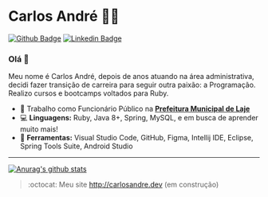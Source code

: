 # Carlos André :man_office_worker:
[![Github Badge](https://img.shields.io/badge/-Github-000?style=flat-square&logo=Github&logoColor=white&link=https://github.com/carlosandre-dev)](https://github.com/carlosandre-dev)
[![Linkedin Badge](https://img.shields.io/badge/-LinkedIn-blue?style=flat-square&logo=Linkedin&logoColor=white&link=https://www.linkedin.com/in/carlosandre-dev/)](https://www.linkedin.com/in/carlosandre-dev/)


<h3> Olá 👋 </h3>
Meu nome é Carlos André, depois de anos atuando na área administrativa, decidi fazer transição de carreira para seguir outra paixão: a Programação.
Realizo cursos e bootcamps voltados para Ruby.

- 💼 Trabalho como Funcionário Público na **[Prefeitura Municipal de Laje](http://laje.ba.gov.br/)**
- :computer: **Linguagens:** Ruby, Java 8+, Spring, MySQL, e em busca de aprender muito mais!
- 🎨 **Ferramentas:** Visual Studio Code, GitHub, Figma, Intellij IDE, Eclipse, Spring Tools Suite, Android Studio
---

[comment]: <> (Copie o link abaixo para utilizar o card GitHub Stats em seu perfil)

[![Anurag's github stats](https://github-readme-stats.vercel.app/api?username=carlosandre-dev)](https://github.com/carlosandre-dev/github-readme-stats)

> :octocat: Meu site http://carlosandre.dev (em construção)
